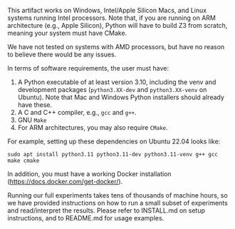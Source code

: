 This artifact works on Windows, Intel/Apple Silicon Macs, and Linux systems running Intel processors. Note that, if you are running on ARM architecture (e.g., Apple Silicon), Python will have to build Z3 from scratch, meaning your system must have CMake.

We have not tested on systems with AMD processors, but have no reason to believe there would be any issues.

In terms of software requirements, the user must have:
1. A Python executable of at least version 3.10, including the venv and development packages (`python3.XX-dev` and `python3.XX-venv` on Ubuntu). Note that Mac and Windows Python installers should already have these.
2. A C and C++ compiler, e.g., `gcc` and `g++`.
3. GNU `Make`
4. For ARM architectures, you may also require `CMake`.

For example, setting up these dependencies on Ubuntu 22.04 looks like:

```commandline
sudo apt install python3.11 python3.11-dev python3.11-venv g++ gcc make cmake
```

In addition, you must have a working Docker installation (https://docs.docker.com/get-docker/).

Running our full experiments takes tens of thousands of machine hours, so we have provided instructions on how to run 
a small subset of experiments and read/interpret the results. Please refer to INSTALL.md on setup instructions, and to README.md for usage examples.
